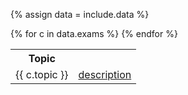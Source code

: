 {% assign data = include.data %}
<table class="asst-table">
<tr><th>Topic</th><th></th></tr>
{% for c in data.exams %}
<tr>
  <td>{{ c.topic }}</td>
  <td><a href="{{ data.home }}/{{ c.pdf }}">description</a></td>
</tr>
{% endfor %}
</table>

